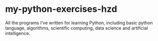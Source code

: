 # my-python-exercises-hzd
All the programs I've written for learning Python, including basic python language, algorithms, scientific computing, data science and artificial intelligence.
